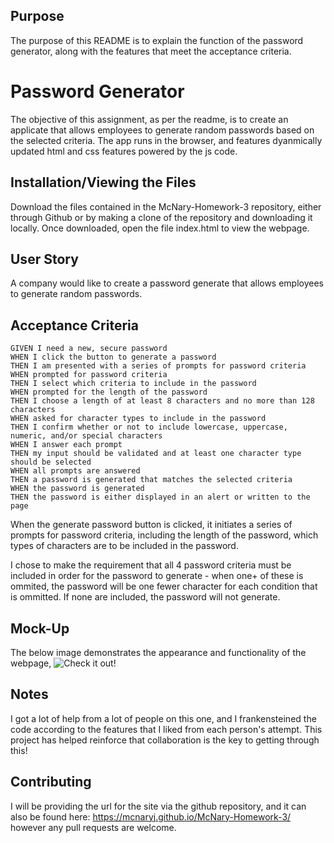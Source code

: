 ## Purpose

The purpose of this README is to explain the function of the password generator, along with the features that meet the acceptance criteria.

# Password Generator

The objective of this assignment, as per the readme, is to create an applicate that allows employees to generate random passwords based on the selected criteria. The app runs in the browser, and features dyanmically updated html and css features powered by the js code.


## Installation/Viewing the Files

Download the files contained in the McNary-Homework-3 repository, either through Github or by making a clone of the repository and downloading it locally. Once downloaded, open the file index.html to view the webpage.


## User Story
A company would like to create a password generate that allows employees to generate random passwords.

## Acceptance Criteria
```
GIVEN I need a new, secure password
WHEN I click the button to generate a password
THEN I am presented with a series of prompts for password criteria
WHEN prompted for password criteria
THEN I select which criteria to include in the password
WHEN prompted for the length of the password
THEN I choose a length of at least 8 characters and no more than 128 characters
WHEN asked for character types to include in the password
THEN I confirm whether or not to include lowercase, uppercase, numeric, and/or special characters
WHEN I answer each prompt
THEN my input should be validated and at least one character type should be selected
WHEN all prompts are answered
THEN a password is generated that matches the selected criteria
WHEN the password is generated
THEN the password is either displayed in an alert or written to the page
```
When the generate password button is clicked, it initiates a series of prompts for password criteria, including the length of the password, which types of characters are to be included in the password.

I chose to make the requirement that all 4 password criteria must be included in order for the password to generate - when one+ of these is ommited, the password will be one fewer character for each condition that is ommitted. If none are included, the password will not generate.

## Mock-Up

The below image demonstrates the appearance and functionality of the webpage, ![Check it out!](/Assets/Images/Password_Generator_Demo.gif)

## Notes

I got a lot of help from a lot of people on this one, and I frankensteined the code according to the features that I liked from each person's attempt. This project has helped reinforce that collaboration is the key to getting through this!



## Contributing
I will be providing the url for the site via the github repository, and it can also be found here: https://mcnaryj.github.io/McNary-Homework-3/ however any pull requests are welcome.

